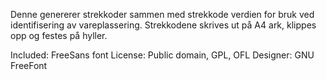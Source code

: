 Denne genererer strekkoder sammen med strekkode verdien for bruk ved identifisering av vareplassering.
Strekkodene skrives ut på A4 ark, klippes opp og festes på hyller.

Included:
FreeSans font
License: Public domain, GPL, OFL
Designer: GNU FreeFont
